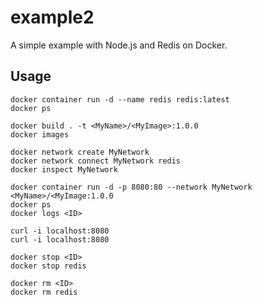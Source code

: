 # example2

A simple example with Node.js and Redis on Docker.

## Usage

```
docker container run -d --name redis redis:latest
docker ps

docker build . -t <MyName>/<MyImage>:1.0.0
docker images

docker network create MyNetwork
docker network connect MyNetwork redis
docker inspect MyNetwork

docker container run -d -p 8080:80 --network MyNetwork <MyName>/<MyImage:1.0.0
docker ps
docker logs <ID>

curl -i localhost:8080
curl -i localhost:8080

docker stop <ID>
docker stop redis

docker rm <ID>
docker rm redis
```